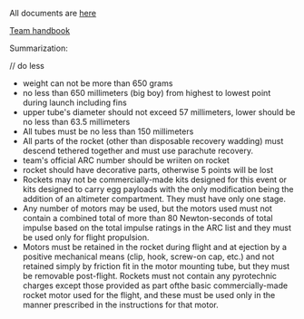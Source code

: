All documents are [here](https://rocketcontest.org/resource/2024-american-rocketry-challenge-rules/)

[Team handbook](https://rocketcontest.org/resource/2024-team-handbook/)

Summarization:

 // do less

 - weight can not be more than 650 grams
 - no less than 650 millimeters (big boy) from highest to lowest point during launch including fins
 - upper tube's diameter should not exceed 57 millimeters, lower should be no less than 63.5 millimeters
 - All tubes must be no less than 150 millimeters
 - All parts of the rocket (other than disposable recovery wadding) must descend tethered together and must use parachute recovery.
 - team's official ARC number should be wriiten on rocket
 - rocket should have decorative parts, otherwise 5 points will be lost
 - Rockets may not be commercially-made kits designed for this event or kits designed to carry egg payloads with the only modification being the addition of an altimeter compartment. They must have only one stage.
 - Any number of motors may be used, but the motors used must not contain a combined total of more than 80 Newton-seconds of total impulse based on the total impulse ratings in the ARC list and they must be used only for flight propulsion.
 - Motors must be retained in the rocket during flight and at ejection by a positive mechanical means (clip, hook, screw-on cap, etc.) and not retained simply by friction fit in the motor mounting tube, but they must be removable post-flight. Rockets must not contain any pyrotechnic charges except those provided as part ofthe basic commercially-made rocket motor used for the flight, and these must be used only in the manner prescribed in the instructions for that motor.